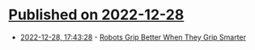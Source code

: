 # [Published on 2022-12-28](index.md)

* [2022-12-28, 17:43:28](https://news.ycombinator.com/item?id=34163552) - [Robots Grip Better When They Grip Smarter](https://spectrum.ieee.org/robot-gripper-extrinsic-dexterity)
